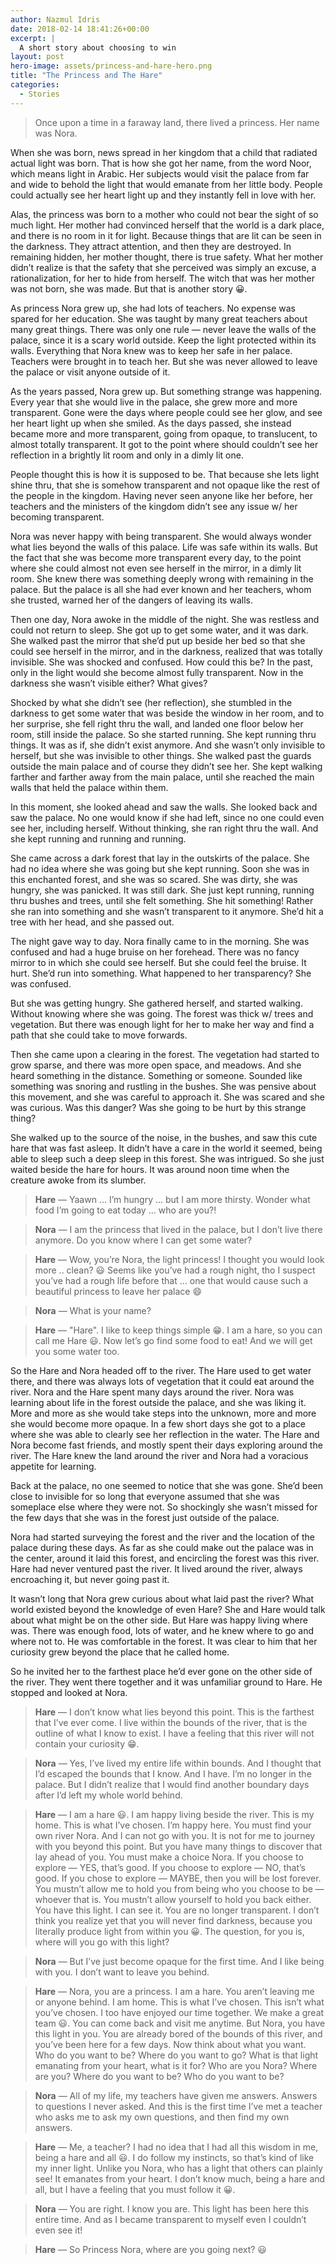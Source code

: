 ```yaml
---
author: Nazmul Idris
date: 2018-02-14 18:41:26+00:00
excerpt: |
  A short story about choosing to win
layout: post
hero-image: assets/princess-and-hare-hero.png
title: "The Princess and The Hare"
categories:
  - Stories
---
```


> Once upon a time in a faraway land, there lived a princess. Her name was Nora.

When she was born, news spread in her kingdom that a child that radiated actual light was born. That is how she got her
name, from the word Noor, which means light in Arabic. Her subjects would visit the palace from far and wide to behold
the light that would emanate from her little body. People could actually see her heart light up and they instantly fell
in love with her.

Alas, the princess was born to a mother who could not bear the sight of so much light. Her mother had convinced herself
that the world is a dark place, and there is no room in it for light. Because things that are lit can be seen in the
darkness. They attract attention, and then they are destroyed. In remaining hidden, her mother thought, there is true
safety. What her mother didn’t realize is that the safety that she perceived was simply an excuse, a rationalization,
for her to hide from herself. The witch that was her mother was not born, she was made. But that is another story 😀.

As princess Nora grew up, she had lots of teachers. No expense was spared for her education. She was taught by many
great teachers about many great things. There was only one rule — never leave the walls of the palace, since it is a
scary world outside. Keep the light protected within its walls. Everything that Nora knew was to keep her safe in her
palace. Teachers were brought in to teach her. But she was never allowed to leave the palace or visit anyone outside of
it.

As the years passed, Nora grew up. But something strange was happening. Every year that she would live in the palace,
she grew more and more transparent. Gone were the days where people could see her glow, and see her heart light up when
she smiled. As the days passed, she instead became more and more transparent, going from opaque, to translucent, to
almost totally transparent. It got to the point where should couldn’t see her reflection in a brightly lit room and only
in a dimly lit one.

People thought this is how it is supposed to be. That because she lets light shine thru, that she is somehow transparent
and not opaque like the rest of the people in the kingdom. Having never seen anyone like her before, her teachers and
the ministers of the kingdom didn’t see any issue w/ her becoming transparent.

Nora was never happy with being transparent. She would always wonder what lies beyond the walls of this palace. Life was
safe within its walls. But the fact that she was become more transparent every day, to the point where she could almost
not even see herself in the mirror, in a dimly lit room. She knew there was something deeply wrong with remaining in the
palace. But the palace is all she had ever known and her teachers, whom she trusted, warned her of the dangers of
leaving its walls.

Then one day, Nora awoke in the middle of the night. She was restless and could not return to sleep. She got up to get
some water, and it was dark. She walked past the mirror that she’d put up beside her bed so that she could see herself
in the mirror, and in the darkness, realized that was totally invisible. She was shocked and confused. How could this
be? In the past, only in the light would she become almost fully transparent. Now in the darkness she wasn’t visible
either? What gives?

Shocked by what she didn’t see (her reflection), she stumbled in the darkness to get some water that was beside the
window in her room, and to her surprise, she fell right thru the wall, and landed one floor below her room, still inside
the palace. So she started running. She kept running thru things. It was as if, she didn’t exist anymore. And she wasn’t
only invisible to herself, but she was invisible to other things. She walked past the guards outside the main palace and
of course they didn’t see her. She kept walking farther and farther away from the main palace, until she reached the
main walls that held the palace within them.

In this moment, she looked ahead and saw the walls. She looked back and saw the palace. No one would know if she had
left, since no one could even see her, including herself. Without thinking, she ran right thru the wall. And she kept
running and running and running.

She came across a dark forest that lay in the outskirts of the palace. She had no idea where she was going but she kept
running. Soon she was in this enchanted forest, and she was so scared. She was dirty, she was hungry, she was panicked.
It was still dark. She just kept running, running thru bushes and trees, until she felt something. She hit something!
Rather she ran into something and she wasn’t transparent to it anymore. She’d hit a tree with her head, and she passed
out.

The night gave way to day. Nora finally came to in the morning. She was confused and had a huge bruise on her forehead.
There was no fancy mirror to in which she could see herself. But she could feel the bruise. It hurt. She’d run into
something. What happened to her transparency? She was confused.

But she was getting hungry. She gathered herself, and started walking. Without knowing where she was going. The forest
was thick w/ trees and vegetation. But there was enough light for her to make her way and find a path that she could
take to move forwards.

Then she came upon a clearing in the forest. The vegetation had started to grow sparse, and there was more open space,
and meadows. And she heard something in the distance. Something or someone. Sounded like something was snoring and
rustling in the bushes. She was pensive about this movement, and she was careful to approach it. She was scared and she
was curious. Was this danger? Was she going to be hurt by this strange thing?

She walked up to the source of the noise, in the bushes, and saw this cute hare that was fast asleep. It didn’t have a
care in the world it seemed, being able to sleep such a deep sleep in this forest. She was intrigued. So she just waited
beside the hare for hours. It was around noon time when the creature awoke from its slumber.

> **Hare** — Yaawn ... I’m hungry ... but I am more thirsty. Wonder what food I’m going to eat today ... who are you?!

> **Nora** — I am the princess that lived in the palace, but I don’t live there anymore. Do you know where I can get
> some water?

> **Hare** — Wow, you’re Nora, the light princess! I thought you would look more .. clean? 😃 Seems like you’ve had a
> rough night, tho I suspect you’ve had a rough life before that ... one that would cause such a beautiful princess to
> leave her palace 😄

> **Nora** — What is your name?

> **Hare** — "Hare". I like to keep things simple 😁. I am a hare, so you can call me Hare 😃. Now let’s go find some
> food to eat! And we will get you some water too.

So the Hare and Nora headed off to the river. The Hare used to get water there, and there was always lots of vegetation
that it could eat around the river. Nora and the Hare spent many days around the river. Nora was learning about life in
the forest outside the palace, and she was liking it. More and more as she would take steps into the unknown, more and
more she would become more opaque. In a few short days she got to a place where she was able to clearly see her
reflection in the water. The Hare and Nora become fast friends, and mostly spent their days exploring around the river.
The Hare knew the land around the river and Nora had a voracious appetite for learning.

Back at the palace, no one seemed to notice that she was gone. She’d been close to invisible for so long that everyone
assumed that she was someplace else where they were not. So shockingly she wasn’t missed for the few days that she was
in the forest just outside of the palace.

Nora had started surveying the forest and the river and the location of the palace during these days. As far as she
could make out the palace was in the center, around it laid this forest, and encircling the forest was this river. Hare
had never ventured past the river. It lived around the river, always encroaching it, but never going past it.

It wasn’t long that Nora grew curious about what laid past the river? What world existed beyond the knowledge of even
Hare? She and Hare would talk about what might be on the other side. But Hare was happy living where was. There was
enough food, lots of water, and he knew where to go and where not to. He was comfortable in the forest. It was clear to
him that her curiosity grew beyond the place that he called home.

So he invited her to the farthest place he’d ever gone on the other side of the river. They went there together and it
was unfamiliar ground to Hare. He stopped and looked at Nora.

> **Hare** — I don’t know what lies beyond this point. This is the farthest that I’ve ever come. I live within the
> bounds of the river, that is the outline of what I know to exist. I have a feeling that this river will not contain
> your curiosity 😁.

> **Nora** — Yes, I’ve lived my entire life within bounds. And I thought that I’d escaped the bounds that I know. And I
> have. I’m no longer in the palace. But I didn’t realize that I would find another boundary days after I’d left my
> whole world behind.

> **Hare** — I am a hare 😃. I am happy living beside the river. This is my home. This is what I’ve chosen. I’m happy
> here. You must find your own river Nora. And I can not go with you. It is not for me to journey with you beyond this
> point. But you have many things to discover that lay ahead of you. You must make a choice Nora. If you choose to
> explore — YES, that’s good. If you choose to explore — NO, that’s good. If you chose to explore — MAYBE, then you will
> be lost forever. You mustn’t allow me to hold you from being who you choose to be — whoever that is. You mustn’t allow
> yourself to hold you back either. You have this light. I can see it. You are no longer transparent. I don’t think you
> realize yet that you will never find darkness, because you literally produce light from within you 😀. The question,
> for you is, where will you go with this light?

> **Nora** — But I’ve just become opaque for the first time. And I like being with you. I don’t want to leave you
> behind.

> **Hare** — Nora, you are a princess. I am a hare. You aren’t leaving me or anyone behind. I am home. This is what I’ve
> chosen. This isn’t what you’ve chosen. I too have enjoyed our time together. We make a great team 😃. You can come
> back and visit me anytime. But Nora, you have this light in you. You are already bored of the bounds of this river,
> and you’ve been here for a few days. Now think about what you want. Who do you want to be? Where do you want to go?
> What is that light emanating from your heart, what is it for? Who are you Nora? Where are you? Where do you want to
> be? Who do you want to be?

> **Nora** — All of my life, my teachers have given me answers. Answers to questions I never asked. And this is the
> first time I’ve met a teacher who asks me to ask my own questions, and then find my own answers.

> **Hare** — Me, a teacher? I had no idea that I had all this wisdom in me, being a hare and all 😃. I do follow my
> instincts, so that’s kind of like my inner light. Unlike you Nora, who has a light that others can plainly see! It
> emanates from your heart. I don’t know much, being a hare and all, but I have a feeling that you must follow it 😀.

> **Nora** — You are right. I know you are. This light has been here this entire time. And as I became transparent to
> myself even I couldn’t even see it!

> **Hare** — So Princess Nora, where are you going next? 😃
